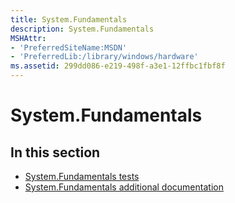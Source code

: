 ```yaml
---
title: System.Fundamentals
description: System.Fundamentals
MSHAttr:
- 'PreferredSiteName:MSDN'
- 'PreferredLib:/library/windows/hardware'
ms.assetid: 299dd086-e219-498f-a3e1-12ffbc1fbf8f
---
```


# System.Fundamentals


## <span id="in_this_section"></span>In this section


-   [System.Fundamentals tests](system-fundamentals-tests.md)
-   [System.Fundamentals additional documentation](system-fundamentals-additional-documentation.md)

 

 






